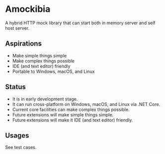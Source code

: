 # Amockibia

A hybrid HTTP mock library that can start both in memory server and self host server.

## Aspirations
* Make simple things simple
* Make complex things possible
* IDE (and text editor) friendly
* Portable to Windows, macOS, and Linux

## Status
* It is in early development stage.
* It can run cross-platform on Windows, macOS, and Linux via .NET Core.
* Current core facilities can make complex things possible. 
* Future extensions will make simple things simple.
* Future extensions will make it IDE (and text editor) friendly.

## Usages
See test cases.
